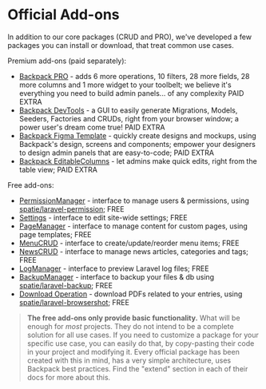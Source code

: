 # Official Add-ons

In addition to our core packages (CRUD and PRO), we've developed a few packages you can install or download, that treat common use cases.

Premium add-ons (paid separately):
- [Backpack PRO](https://backpackforlaravel.com/products/pro-for-unlimited-projects) - adds 6 more operations, 10 filters, 28 more fields, 28 more columns and 1 more widget to your toolbelt; we believe it's everything you need to build admin panels... of any complexity <span class="badge badge-pill badge-warning">PAID EXTRA</span>
- [Backpack DevTools](https://backpackforlaravel.com/products/devtools) - a GUI to easily generate Migrations, Models, Seeders, Factories and CRUDs, right from your browser window; a power user's dream come true! <span class="badge badge-pill badge-warning">PAID EXTRA</span>
- [Backpack Figma Template](https://backpackforlaravel.com/products/figma-template) - quickly create designs and mockups, using Backpack's design, screens and components; empower your designers to design admin panels that are easy-to-code; <span class="badge badge-pill badge-warning">PAID EXTRA</span>
- [Backpack EditableColumns](https://backpackforlaravel.com/products/editable-columns) - let admins make quick edits, right from the table view; <span class="badge badge-pill badge-warning">PAID EXTRA</span>


Free add-ons:
  - [PermissionManager](https://github.com/Laravel-Backpack/PermissionManager) - interface to manage users & permissions, using [spatie/laravel-permission](https://github.com/spatie/laravel-permission); <span class="badge badge-pill badge-success">FREE</span>
  - [Settings](https://github.com/Laravel-Backpack/Settings) - interface to edit site-wide settings; <span class="badge badge-pill badge-success">FREE</span>
  - [PageManager](https://github.com/Laravel-Backpack/PageManager) - interface to manage content for custom pages, using page templates; <span class="badge badge-pill badge-success">FREE</span>
  - [MenuCRUD](https://github.com/Laravel-Backpack/MenuCRUD) - interface to create/update/reorder menu items;  <span class="badge badge-pill badge-success">FREE</span>
  - [NewsCRUD](https://github.com/Laravel-Backpack/NewsCRUD) - interface to manage news articles, categories and tags; <span class="badge badge-pill badge-success">FREE</span>
  - [LogManager](https://github.com/Laravel-Backpack/LogManager) - interface to preview Laravel log files; <span class="badge badge-pill badge-success">FREE</span>
  - [BackupManager](https://github.com/Laravel-Backpack/BackupManager) - interface to backup your files & db using [spatie/laravel-backup](https://github.com/spatie/laravel-backup); <span class="badge badge-pill badge-success">FREE</span>
  - [Download Operation](https://github.com/Laravel-Backpack/download-operation) - download PDFs related to your entries, using [spatie/laravel-browsershot](https://github.com/spatie/laravel-browsershot); <span class="badge badge-pill badge-success">FREE</span>


>**The free add-ons only provide basic functionality.** What will be enough for _most_ projects. They do not intend to be a complete solution for all use cases. If you need to customize a package for your specific use case, you can easily do that, by copy-pasting their code in your project and modifying it. Every official package has been created with this in mind, has a very simple architecture, uses Backpack best practices. Find the "extend" section in each of their docs for more about this.
